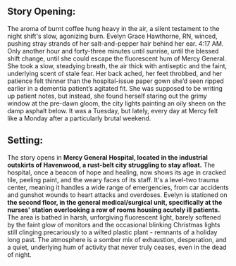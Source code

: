 ## Story Opening:

The aroma of burnt coffee hung heavy in the air, a silent testament to the night shift's slow, agonizing burn. Evelyn Grace Hawthorne, RN, winced, pushing stray strands of her salt-and-pepper hair behind her ear. 4:17 AM. Only another hour and forty-three minutes until sunrise, until the blessed shift change, until she could escape the fluorescent hum of Mercy General. She took a slow, steadying breath, the air thick with antiseptic and the faint, underlying scent of stale fear. Her back ached, her feet throbbed, and her patience felt thinner than the hospital-issue paper gown she’d seen ripped earlier in a dementia patient’s agitated fit. She was supposed to be writing up patient notes, but instead, she found herself staring out the grimy window at the pre-dawn gloom, the city lights painting an oily sheen on the damp asphalt below. It was a Tuesday, but lately, every day at Mercy felt like a Monday after a particularly brutal weekend.

## Setting:

The story opens in **Mercy General Hospital, located in the industrial outskirts of Havenwood, a rust-belt city struggling to stay afloat.** The hospital, once a beacon of hope and healing, now shows its age in cracked tile, peeling paint, and the weary faces of its staff. It's a level-two trauma center, meaning it handles a wide range of emergencies, from car accidents and gunshot wounds to heart attacks and overdoses. Evelyn is stationed on **the second floor, in the general medical/surgical unit, specifically at the nurses' station overlooking a row of rooms housing acutely ill patients.** The area is bathed in harsh, unforgiving fluorescent light, barely softened by the faint glow of monitors and the occasional blinking Christmas lights still clinging precariously to a wilted plastic plant - remnants of a holiday long past. The atmosphere is a somber mix of exhaustion, desperation, and a quiet, underlying hum of activity that never truly ceases, even in the dead of night.
